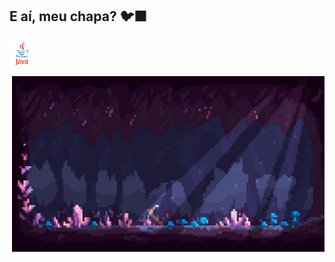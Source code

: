 ## E aí, meu chapa? 🐦‍⬛

<div>

<img src = "https://github.com/devicons/devicon/blob/master/icons/java/java-original-wordmark.svg" title = "Java" alt = "Java" width = "40" hight = "40" />&nbsp;
  
</div>

<img src="mineralsgif.gif" width="500px" align="right">
